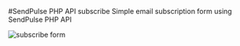 #SendPulse PHP API subscribe
Simple email subscription form using SendPulse PHP API

![subscribe form](https://monosnap.com/file/QbJnlnKltQKPXlEEluKkQtKBw5dbxU.png)